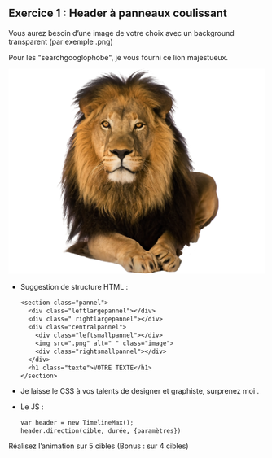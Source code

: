## Exercice 1 : Header à panneaux coulissant
Vous aurez besoin d’une image de votre choix avec un background transparent (par exemple .png)

Pour les "searchgooglophobe", je vous fourni ce lion majestueux.

![Lion](https://github.com/tonidano/Workshop_AnimJS-GSAP/blob/master/assets/images/lion.png)

* Suggestion de structure HTML :

      <section class="pannel">
        <div class="leftlargepannel"></div>
        <div class=" rightlargepannel"></div>
        <div class="centralpannel">
          <div class="leftsmallpannel"></div>
          <img src=".png" alt=" " class="image">
          <div class="rightsmallpannel"></div>
        </div>
        <h1 class="texte">VOTRE TEXTE</h1>
      </section>

* Je laisse le CSS à vos talents de designer et graphiste, surprenez moi .

* Le JS :

      var header = new TimelineMax();
      header.direction(cible, durée, {paramètres})

Réalisez l’animation sur 5 cibles (Bonus :  sur 4 cibles)
